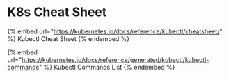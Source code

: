 # K8s Cheat Sheet

{% embed url="https://kubernetes.io/docs/reference/kubectl/cheatsheet/" %}
Kubectl Cheat Sheet
{% endembed %}

{% embed url="https://kubernetes.io/docs/reference/generated/kubectl/kubectl-commands" %}
Kubectl Commands List
{% endembed %}

